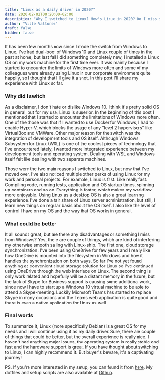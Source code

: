 ```yaml
---
title: "Linux as a daily driver in 2020?"
date: 2020-02-02T00:20:00+02:00
description: "Why I switched to Linux? How's Linux in 2020? Do I miss something from Windows? A short summary of my experiences with Linux as my daily driver."
author: "Ville Valtonen"
draft: false
hidden: false
---
```


It has been few months now since I made the switch from Windows to Linux. I've had dual-boot of Windows 10 and Linux couple of times in the past at home, but last fall I did something completely new, I installed a Linux OS on my work machine for the first time ever. It was mainly because I started to encounter the limits of Windows more often and some of my colleagues were already using Linux in our corporate environment quite happily, so I thought that I'll give it a shot. In this post I'll share my experience with Linux so far.

### Why did I switch

As a disclaimer, I don't hate or dislike Windows 10. I think it's pretty solid OS in general, but for my use, Linux is superior. In the beginning of this post I mentioned that I started to encounter the limitations of Windows more often. One of the those was that if I wanted to use Docker for Windows, I had to enable Hyper-V, which blocks the usage of any "level 2 hypervisors" like VirtualBox and VMWare. Other major reason for the switch was the integration of development tools and OS itself. Although Windows Subsystem for Linux (WSL) is one of the coolest pieces of technology that I've encountered lately, I wanted more integrated experience between my development tools and operating system. Dealing with WSL and Windows itself felt like dealing with two separate machines.

Those were the two main reasons I switched to Linux, but now that I've moved over, I've also noticed multiple other perks of using Linux for my work and personal projects. For example, Linux is fast. Like really fast. Compiling code, running tests, application and OS startup times, spinning up containers and so on. Everything is faster, which makes my workflow more enjoyable. Using Linux as a desktop OS is also a great learning experience. I've done a fair share of Linux server administration, but still, I learn new things on regular basis about the OS itself. I also like the level of control I have on my OS and the way that OS works in general.

### What could be better

It all sounds great, but are there any disadvantages or something I miss from Windows? Yes, there are couple of things, which are kind of interfering my otherwise smooth sailing with Linux-ship. The first one, cloud storage synchronization. I've been using OneDrive for few years and I really like how OneDrive is mounted into the filesystem in Windows and how it handles the synchronization on both ways. So far I've not yet found anything as convenient cloud storage solution for Linux so I've continued using OneDrive through the web interface on Linux. The second thing is only work related and hopefully will be a distant memory in the future, but the lack of Skype for Business support is causing some additional work, since now I have to start up a Windows 10 virtual machine to be able to attend a Skype-meeting. Luckily Microsoft Teams has started to replace Skype in many occasions and the Teams web application is quite good and there is even a native application for Linux as well.

### Final words

To summarize it, Linux (more specifically Debian) is a great OS for my needs and I will continue using it as my daily driver. Sure, there are couple of things that could be better, but the overall experience is really nice. I haven't had anything major issues, the operating system is really stable and fast and the hardware support is great. If you have thought about switching to Linux, I can highly recommend it. But buyer's beware, it's a captivating journey!

PS. If you're more interested in my setup, you can found it from [here](https://villevaltonen.fi/post/gear). My dotfiles and setup scripts are also available at [Github](https://github.com/villevaltonen/dotfiles).